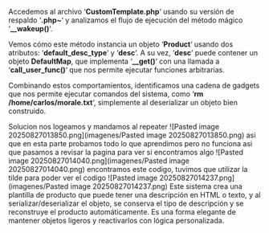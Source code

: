Accedemos al archivo ‘**CustomTemplate.php**‘ usando su versión de respaldo ‘**.php~**‘ y analizamos el flujo de ejecución del método mágico ‘**__wakeup()**‘.

Vemos cómo este método instancia un objeto ‘**Product**‘ usando dos atributos: ‘**default_desc_type**‘ y ‘**desc**‘. A su vez, ‘**desc**‘ puede contener un objeto **DefaultMap**, que implementa ‘**__get()**‘ con una llamada a ‘**call_user_func()**‘ que nos permite ejecutar funciones arbitrarias.

Combinando estos comportamientos, identificamos una cadena de gadgets que nos permite ejecutar comandos del sistema, como ‘**rm /home/carlos/morale.txt**‘, simplemente al deserializar un objeto bien construido.

Solucion
nos logeamos y mandamos al repeater
![Pasted image 20250827013850.png](imagenes/Pasted image 20250827013850.png)
asi que en esta parte probamos todo lo que aprendimos pero no funciona asi que pasamos a revisar la pagina para ver si encontramos algo
![Pasted image 20250827014040.png](imagenes/Pasted image 20250827014040.png)
encontramos este codigo, tuvimos que utilizar la tilde para poder ver el codigo
![Pasted image 20250827014237.png](imagenes/Pasted image 20250827014237.png)
Este sistema crea una plantilla de producto que puede tener una descripción en HTML o texto, y al serializar/deserializar el objeto, se conserva el tipo de descripción y se reconstruye el producto automáticamente. Es una forma elegante de mantener objetos ligeros y reactivarlos con lógica personalizada.

